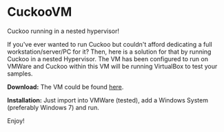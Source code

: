 # CuckooVM
Cuckoo running in a nested hypervisor!

If you've ever wanted to run Cuckoo but couldn't afford dedicating a full workstation/server/PC for it? Then, here is a solution for that by running Cuckoo in a nested Hypervisor. The VM has been configured to run on VMWare and Cuckoo within this VM will be running VirtualBox to test your samples.

**Download:**
The VM could be found [here](https://archive.org/details/CuckooVM).

**Installation:**
Just import into VMWare (tested), add a Windows System (preferably Windows 7) and run.


Enjoy!
